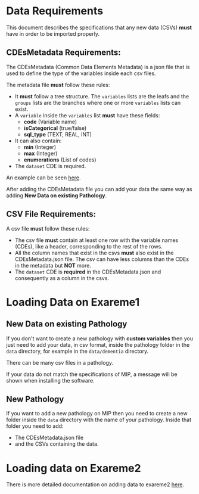 # Data Requirements

This document describes the specifications that any new data (CSVs) **must** have in order to be imported properly.


## CDEsMetadata Requirements:

The CDEsMetadata (Common Data Elements Metadata) is a json file that is used to define the type of the variables inside each csv files.

The metadata file **must** follow these rules:
* It **must** follow a tree structure. The `variables` lists are the leafs and the `groups` lists are the branches where one or more `variables` lists can exist.
* A `variable` inside the `variables` list **must** have these fields:
  * **code** (Variable name)
  * **isCategorical** (true/false)
  * **sql_type** (TEXT, REAL, INT)
* It can also contain:
  * **min** (Integer)
  * **max** (Integer)
  * **enumerations** (List of codes)
* The `dataset` CDE is required.

An example can be seen [here](../data/dementia/CDEsMetadata.json).

After adding the CDEsMetadata file you can add your data the same way as adding **New Data on existing Pathology**.

## CSV File Requirements:

A csv file **must** follow these rules:
* The csv file **must** contain at least one row with the variable names (CDEs), like a header, corresponding to the rest of the rows.
* All the column names that exist in the csvs **must** also exist in the CDEsMetadata.json file. The csv can have less columns than the CDEs in the metadata but **NOT** more.
* The `dataset` CDE is **required** in the CDEsMetadata.json and consequently as a column in the csvs.

# Loading Data on Exareme1

## New Data on existing Pathology

If you don't want to create a new pathology with **custom variables** then you just need to add your data, in csv format, inside the pathology folder in the `data` directory, for example in the `data/dementia` directory.

There can be many csv files in a pathology. 

If your data do not match the specifications of MIP, a message will be shown when installing the software.

## New Pathology

If you want to add a new pathology on MIP then you need to create a new folder inside the `data` directory with the name of your pathology. Inside that folder you need to add:
* The CDEsMetadata.json file
* and the CSVs containing the data.

# Loading data on Exareme2

There is more detailed documentation on adding data to exareme2 [here](https://github.com/madgik/MIP-Engine/blob/master/kubernetes/docs/ImportNodeData.md).
